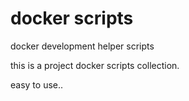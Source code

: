 # docker scripts

docker development helper scripts

this is a project docker scripts collection.

easy to use..
